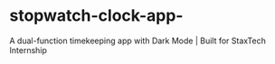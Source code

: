# stopwatch-clock-app-
A dual-function timekeeping app with Dark Mode | Built for StaxTech Internship
